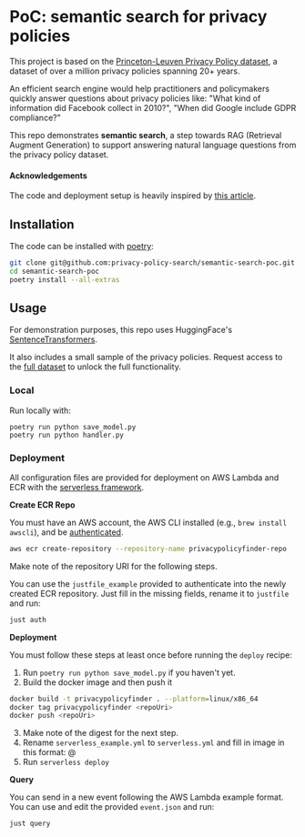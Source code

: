 # PoC: semantic search for privacy policies

This project is based on the [Princeton-Leuven Privacy Policy dataset](https://privacypolicies.cs.princeton.edu/), a 
dataset of over a million privacy policies spanning 20+ years.

An efficient search engine would help practitioners and policymakers quickly answer questions about privacy policies
like: "What kind of information did Facebook collect in 2010?", "When did Google include GDPR compliance?"

This repo demonstrates **semantic search**, a step towards RAG (Retrieval Augment Generation) to support answering 
natural language questions from the privacy policy dataset.

#### Acknowledgements

The code and deployment setup is heavily inspired by [this article](https://aseifert.com/p/serverless-sentence-transformer/).

## Installation
The code can be installed with [poetry](https://python-poetry.org/docs/):

```bash
git clone git@github.com:privacy-policy-search/semantic-search-poc.git
cd semantic-search-poc
poetry install --all-extras
```

## Usage

For demonstration purposes, this repo uses HuggingFace's 
[SentenceTransformers](https://huggingface.co/sentence-transformers).

It also includes a small sample of the privacy policies. Request access to the 
[full dataset](https://privacypolicies.cs.princeton.edu/) to unlock the full functionality.

### Local

Run locally with:

```
poetry run python save_model.py
poetry run python handler.py
```

### Deployment

All configuration files are provided for deployment on AWS Lambda and ECR with the 
[serverless framework](https://www.serverless.com/framework/docs/getting-started).

**Create ECR Repo**

You must have an AWS account, the AWS CLI installed (e.g., `brew install awscli`), and be 
[authenticated](https://docs.aws.amazon.com/cli/latest/userguide/cli-chap-authentication.html).

```bash
aws ecr create-repository --repository-name privacypolicyfinder-repo
```

Make note of the repository URI for the following steps.

You can use the `justfile_example` provided to authenticate into the newly created ECR repository. Just fill in the 
missing fields, rename it to `justfile` and run:

```bash
just auth
```

**Deployment**

You must follow these steps at least once before running the `deploy` recipe:
1. Run `poetry run python save_model.py` if you haven't yet.
2. Build the docker image and then push it
```bash
docker build -t privacypolicyfinder . --platform=linux/x86_64
docker tag privacypolicyfinder <repoUri>
docker push <repoUri>
````
3. Make note of the digest for the next step.
3. Rename `serverless_example.yml` to `serverless.yml` and fill in image in this format: <repoUri>@<digest>
4. Run `serverless deploy`

**Query**

You can send in a new event following the AWS Lambda example format. You can use and edit the provided `event.json` 
and run:

```bash
just query
```